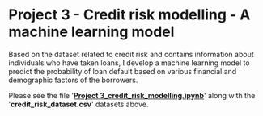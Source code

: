 # **Project 3 - Credit risk modelling - A machine learning model**

Based on the dataset related to credit risk and contains information about individuals who have taken loans, I develop a machine learning model to predict the probability of loan default based on various financial and demographic factors of the borrowers.

Please see the file '[**Project 3_credit_risk_modelling.ipynb**](https://github.com/tamdang100/python_project2/blob/main/Project2.ipynb)' along with the '**credit_risk_dataset.csv**' datasets above.

